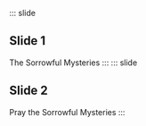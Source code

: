 ::: slide
## Slide 1
The Sorrowful Mysteries
:::
::: slide
## Slide 2
Pray the Sorrowful Mysteries
:::
